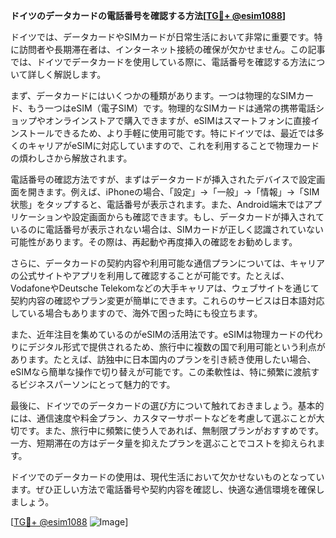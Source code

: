 **ドイツのデータカードの電話番号を確認する方法[[TG💪+ @esim1088](https://t.me/s/esim1088)]**

ドイツでは、データカードやSIMカードが日常生活において非常に重要です。特に訪問者や長期滞在者は、インターネット接続の確保が欠かせません。この記事では、ドイツでデータカードを使用している際に、電話番号を確認する方法について詳しく解説します。

まず、データカードにはいくつかの種類があります。一つは物理的なSIMカード、もう一つはeSIM（電子SIM）です。物理的なSIMカードは通常の携帯電話ショップやオンラインストアで購入できますが、eSIMはスマートフォンに直接インストールできるため、より手軽に使用可能です。特にドイツでは、最近では多くのキャリアがeSIMに対応していますので、これを利用することで物理カードの煩わしさから解放されます。

電話番号の確認方法ですが、まずはデータカードが挿入されたデバイスで設定画面を開きます。例えば、iPhoneの場合、「設定」→「一般」→「情報」→「SIM状態」をタップすると、電話番号が表示されます。また、Android端末ではアプリケーションや設定画面からも確認できます。もし、データカードが挿入されているのに電話番号が表示されない場合は、SIMカードが正しく認識されていない可能性があります。その際は、再起動や再度挿入の確認をお勧めします。

さらに、データカードの契約内容や利用可能な通信プランについては、キャリアの公式サイトやアプリを利用して確認することが可能です。たとえば、VodafoneやDeutsche Telekomなどの大手キャリアは、ウェブサイトを通じて契約内容の確認やプラン変更が簡単にできます。これらのサービスは日本語対応している場合もありますので、海外で困った時にも役立ちます。

また、近年注目を集めているのがeSIMの活用法です。eSIMは物理カードの代わりにデジタル形式で提供されるため、旅行中に複数の国で利用可能という利点があります。たとえば、訪独中に日本国内のプランを引き続き使用したい場合、eSIMなら簡単な操作で切り替えが可能です。この柔軟性は、特に頻繁に渡航するビジネスパーソンにとって魅力的です。

最後に、ドイツでのデータカードの選び方について触れておきましょう。基本的には、通信速度や料金プラン、カスタマーサポートなどを考慮して選ぶことが大切です。また、旅行中に頻繁に使う人であれば、無制限プランがおすすめです。一方、短期滞在の方はデータ量を抑えたプランを選ぶことでコストを抑えられます。

ドイツでのデータカードの使用は、現代生活において欠かせないものとなっています。ぜひ正しい方法で電話番号や契約内容を確認し、快適な通信環境を確保しましょう。

[[TG💪+ @esim1088](https://t.me/s/esim1088) ![Image](https://i.postimg.cc/Y0z9fWf4/image.png)]